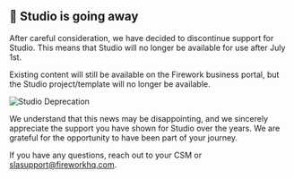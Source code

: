 ## 🌇 Studio is going away

After careful consideration, we have decided to discontinue support for Studio. This means that Studio will no longer be available for use after July 1st.

Existing content will still be available on the Firework business portal, but the Studio project/template will no longer be available.

![Studio Deprecation](https://placehold.co/600x400)

We understand that this news may be disappointing, and we sincerely appreciate the support you have shown for Studio over the years. We are grateful for the opportunity to have been part of your journey.

If you have any questions, reach out to your CSM or slasupport@fireworkhq.com.
